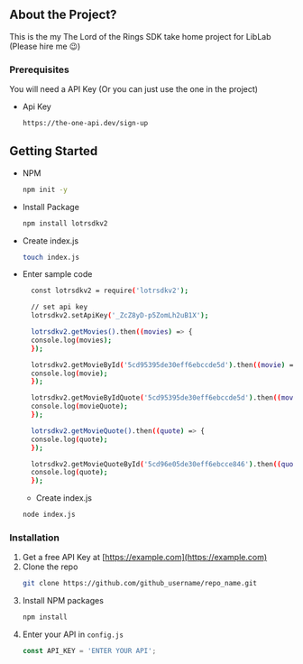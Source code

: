 ## About the Project?

This is the my The Lord of the Rings SDK take home project for LibLab (Please hire me 😉)

### Prerequisites

You will need a API Key (Or you can just use the one in the project)

- Api Key
  ```sh
  https://the-one-api.dev/sign-up
  ```

## Getting Started

- NPM

  ```sh
  npm init -y
  ```

- Install Package

  ```sh
  npm install lotrsdkv2
  ```

- Create index.js

  ```sh
  touch index.js
  ```

- Enter sample code

  ```sh
    const lotrsdkv2 = require('lotrsdkv2');

    // set api key
    lotrsdkv2.setApiKey('_ZcZ8yD-p5ZomLh2uB1X');

    lotrsdkv2.getMovies().then((movies) => {
    console.log(movies);
    });

    lotrsdkv2.getMovieById('5cd95395de30eff6ebccde5d').then((movie) => {
    console.log(movie);
    });

    lotrsdkv2.getMovieByIdQuote('5cd95395de30eff6ebccde5d').then((movieQuote) => {
    console.log(movieQuote);
    });

    lotrsdkv2.getMovieQuote().then((quote) => {
    console.log(quote);
    });

    lotrsdkv2.getMovieQuoteById('5cd96e05de30eff6ebcce846').then((quote) => {
    console.log(quote);
    });

  ```

  - Create index.js

  ```sh
  node index.js
  ```

### Installation

1. Get a free API Key at [https://example.com](https://example.com)
2. Clone the repo
   ```sh
   git clone https://github.com/github_username/repo_name.git
   ```
3. Install NPM packages
   ```sh
   npm install
   ```
4. Enter your API in `config.js`
   ```js
   const API_KEY = 'ENTER YOUR API';
   ```
